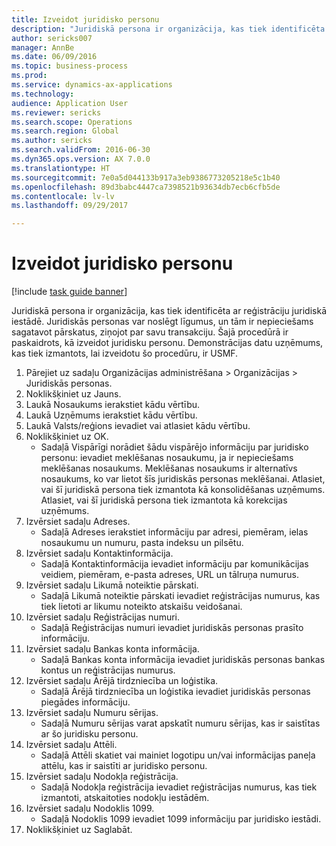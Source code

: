 ```yaml
--- 
title: Izveidot juridisko personu
description: "Juridiskā persona ir organizācija, kas tiek identificēta ar reģistrāciju juridiskā iestādē."
author: sericks007
manager: AnnBe
ms.date: 06/09/2016
ms.topic: business-process
ms.prod: 
ms.service: dynamics-ax-applications
ms.technology: 
audience: Application User
ms.reviewer: sericks
ms.search.scope: Operations
ms.search.region: Global
ms.author: sericks
ms.search.validFrom: 2016-06-30
ms.dyn365.ops.version: AX 7.0.0
ms.translationtype: HT
ms.sourcegitcommit: 7e0a5d044133b917a3eb9386773205218e5c1b40
ms.openlocfilehash: 89d3babc4447ca7398521b93634db7ecb6cfb5de
ms.contentlocale: lv-lv
ms.lasthandoff: 09/29/2017

---
```

# <a name="create-a-legal-entity"></a>Izveidot juridisko personu

[!include [task guide banner](../../includes/task-guide-banner.md)]

Juridiskā persona ir organizācija, kas tiek identificēta ar reģistrāciju juridiskā iestādē. Juridiskās personas var noslēgt līgumus, un tām ir nepieciešams sagatavot pārskatus, ziņojot par savu transakciju. Šajā procedūrā ir paskaidrots, kā izveidot juridisku personu. Demonstrācijas datu uzņēmums, kas tiek izmantots, lai izveidotu šo procedūru, ir USMF.

1. Pārejiet uz sadaļu Organizācijas administrēšana > Organizācijas > Juridiskās personas.
2. Noklikšķiniet uz Jauns.
3. Laukā Nosaukums ierakstiet kādu vērtību.
4. Laukā Uzņēmums ierakstiet kādu vērtību.
5. Laukā Valsts/reģions ievadiet vai atlasiet kādu vērtību.
6. Noklikšķiniet uz OK.
    * Sadaļā Vispārīgi norādiet šādu vispārējo informāciju par juridisko personu: ievadiet meklēšanas nosaukumu, ja ir nepieciešams meklēšanas nosaukums. Meklēšanas nosaukums ir alternatīvs nosaukums, ko var lietot šīs juridiskās personas meklēšanai. Atlasiet, vai šī juridiskā persona tiek izmantota kā konsolidēšanas uzņēmums. Atlasiet, vai šī juridiskā persona tiek izmantota kā korekcijas uzņēmums.  
7. Izvērsiet sadaļu Adreses.
    * Sadaļā Adreses ierakstiet informāciju par adresi, piemēram, ielas nosaukumu un numuru, pasta indeksu un pilsētu.  
8. Izvērsiet sadaļu Kontaktinformācija.
    * Sadaļā Kontaktinformācija ievadiet informāciju par komunikācijas veidiem, piemēram, e-pasta adreses, URL un tālruņa numurus.  
9. Izvērsiet sadaļu Likumā noteiktie pārskati.
    * Sadaļā Likumā noteiktie pārskati ievadiet reģistrācijas numurus, kas tiek lietoti ar likumu noteikto atskaišu veidošanai.  
10. Izvērsiet sadaļu Reģistrācijas numuri.
    * Sadaļā Reģistrācijas numuri ievadiet juridiskās personas prasīto informāciju.  
11. Izvērsiet sadaļu Bankas konta informācija.
    * Sadaļā Bankas konta informācija ievadiet juridiskās personas bankas kontus un reģistrācijas numurus.  
12. Izvērsiet sadaļu Ārējā tirdzniecība un loģistika.
    * Sadaļā Ārējā tirdzniecība un loģistika ievadiet juridiskās personas piegādes informāciju.  
13. Izvērsiet sadaļu Numuru sērijas.
    * Sadaļā Numuru sērijas varat apskatīt numuru sērijas, kas ir saistītas ar šo juridisku personu.  
14. Izvērsiet sadaļu Attēli.
    * Sadaļā Attēli skatiet vai mainiet logotipu un/vai informācijas paneļa attēlu, kas ir saistīti ar juridisko personu.  
15. Izvērsiet sadaļu Nodokļa reģistrācija.
    * Sadaļā Nodokļa reģistrācija ievadiet reģistrācijas numurus, kas tiek izmantoti, atskaitoties nodokļu iestādēm.  
16. Izvērsiet sadaļu Nodoklis 1099.
    * Sadaļā Nodoklis 1099 ievadiet 1099 informāciju par juridisko iestādi.  
17. Noklikšķiniet uz Saglabāt.



